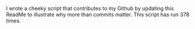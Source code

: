 I wrote a cheeky script that contributes to my Github by updating this ReadMe to illustrate why more than commits matter. This script has run 378 times.